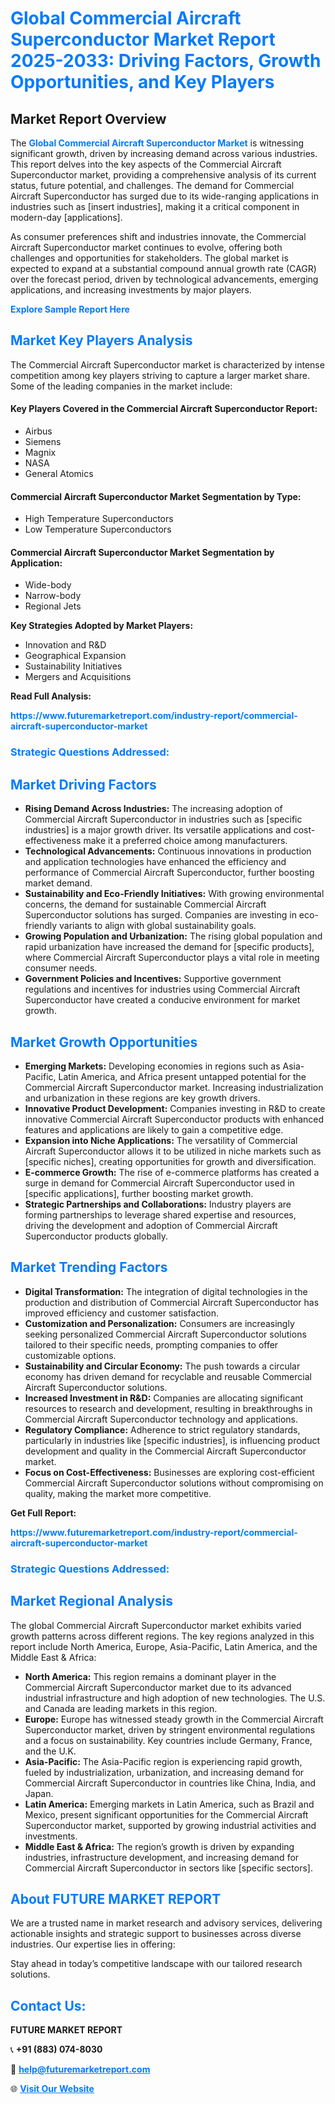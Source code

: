 <h1 style="color: #007BFF;">Global Commercial Aircraft Superconductor Market Report 2025-2033: Driving Factors, Growth Opportunities, and Key Players</h1>

<section id="overview">
<h2>Market Report Overview</h2>
<p>The <a href="https://www.futuremarketreport.com/industry-report/commercial-aircraft-superconductor-market" style="color: #007BFF; text-decoration: none;"><strong>Global Commercial Aircraft Superconductor Market</strong></a> is witnessing significant growth, driven by increasing demand across various industries. This report delves into the key aspects of the Commercial Aircraft Superconductor market, providing a comprehensive analysis of its current status, future potential, and challenges. The demand for Commercial Aircraft Superconductor has surged due to its wide-ranging applications in industries such as [insert industries], making it a critical component in modern-day [applications].</p>
<p>As consumer preferences shift and industries innovate, the Commercial Aircraft Superconductor market continues to evolve, offering both challenges and opportunities for stakeholders. The global market is expected to expand at a substantial compound annual growth rate (CAGR) over the forecast period, driven by technological advancements, emerging applications, and increasing investments by major players.</p>
</section>

<section id="overview">
<p><a href="https://www.futuremarketreport.com/request-sample/reportId=90193" style="color: #007BFF; text-decoration: none;"><strong>Explore Sample Report Here</strong></a></p>
</section>

<section id="key-players">
<h2 style="color: #007BFF;">Market Key Players Analysis</h2>
<p>The Commercial Aircraft Superconductor market is characterized by intense competition among key players striving to capture a larger market share. Some of the leading companies in the market include:</p>
<h4>Key Players Covered in the Commercial Aircraft Superconductor Report:</h4>
<ul><li>Airbus</li><li>Siemens</li><li>Magnix</li><li>NASA</li><li>General Atomics</li></ul>
<h4>Commercial Aircraft Superconductor Market Segmentation by Type:</h4>
<ul><li>High Temperature Superconductors</li><li>Low Temperature Superconductors</li></ul>

<h4>Commercial Aircraft Superconductor Market Segmentation by Application:</h4>
<ul><li>Wide-body</li><li>Narrow-body</li><li>Regional Jets</li></ul>
<p><strong>Key Strategies Adopted by Market Players:</strong></p>
<ul>
<li>Innovation and R&D</li>
<li>Geographical Expansion</li>
<li>Sustainability Initiatives</li>
<li>Mergers and Acquisitions</li>
</ul>
</section>

<section>
<p><strong>Read Full Analysis: </strong></p><a href="https://www.futuremarketreport.com/industry-report/commercial-aircraft-superconductor-market" style="color: #007BFF; text-decoration: none;"><strong>https://www.futuremarketreport.com/industry-report/commercial-aircraft-superconductor-market</strong></a>
<h3 style="color: #007BFF;">Strategic Questions Addressed:</h3>
</section>

<section id="driving-factors">
<h2 style="color: #007BFF;">Market Driving Factors</h2>
<ul>
<li><strong>Rising Demand Across Industries:</strong> The increasing adoption of Commercial Aircraft Superconductor in industries such as [specific industries] is a major growth driver. Its versatile applications and cost-effectiveness make it a preferred choice among manufacturers.</li>
<li><strong>Technological Advancements:</strong> Continuous innovations in production and application technologies have enhanced the efficiency and performance of Commercial Aircraft Superconductor, further boosting market demand.</li>
<li><strong>Sustainability and Eco-Friendly Initiatives:</strong> With growing environmental concerns, the demand for sustainable Commercial Aircraft Superconductor solutions has surged. Companies are investing in eco-friendly variants to align with global sustainability goals.</li>
<li><strong>Growing Population and Urbanization:</strong> The rising global population and rapid urbanization have increased the demand for [specific products], where Commercial Aircraft Superconductor plays a vital role in meeting consumer needs.</li>
<li><strong>Government Policies and Incentives:</strong> Supportive government regulations and incentives for industries using Commercial Aircraft Superconductor have created a conducive environment for market growth.</li>
</ul>
</section>

<section id="growth-opportunities">
<h2 style="color: #007BFF;">Market Growth Opportunities</h2>
<ul>
<li><strong>Emerging Markets:</strong> Developing economies in regions such as Asia-Pacific, Latin America, and Africa present untapped potential for the Commercial Aircraft Superconductor market. Increasing industrialization and urbanization in these regions are key growth drivers.</li>
<li><strong>Innovative Product Development:</strong> Companies investing in R&D to create innovative Commercial Aircraft Superconductor products with enhanced features and applications are likely to gain a competitive edge.</li>
<li><strong>Expansion into Niche Applications:</strong> The versatility of Commercial Aircraft Superconductor allows it to be utilized in niche markets such as [specific niches], creating opportunities for growth and diversification.</li>
<li><strong>E-commerce Growth:</strong> The rise of e-commerce platforms has created a surge in demand for Commercial Aircraft Superconductor used in [specific applications], further boosting market growth.</li>
<li><strong>Strategic Partnerships and Collaborations:</strong> Industry players are forming partnerships to leverage shared expertise and resources, driving the development and adoption of Commercial Aircraft Superconductor products globally.</li>
</ul>
</section>

<section id="trending-factors">
<h2 style="color: #007BFF;">Market Trending Factors</h2>
<ul>
<li><strong>Digital Transformation:</strong> The integration of digital technologies in the production and distribution of Commercial Aircraft Superconductor has improved efficiency and customer satisfaction.</li>
<li><strong>Customization and Personalization:</strong> Consumers are increasingly seeking personalized Commercial Aircraft Superconductor solutions tailored to their specific needs, prompting companies to offer customizable options.</li>
<li><strong>Sustainability and Circular Economy:</strong> The push towards a circular economy has driven demand for recyclable and reusable Commercial Aircraft Superconductor solutions.</li>
<li><strong>Increased Investment in R&D:</strong> Companies are allocating significant resources to research and development, resulting in breakthroughs in Commercial Aircraft Superconductor technology and applications.</li>
<li><strong>Regulatory Compliance:</strong> Adherence to strict regulatory standards, particularly in industries like [specific industries], is influencing product development and quality in the Commercial Aircraft Superconductor market.</li>
<li><strong>Focus on Cost-Effectiveness:</strong> Businesses are exploring cost-efficient Commercial Aircraft Superconductor solutions without compromising on quality, making the market more competitive.</li>
</ul>
</section>

<section>
<p><strong>Get Full Report: </strong></p><a href="https://www.futuremarketreport.com/industry-report/commercial-aircraft-superconductor-market" style="color: #007BFF; text-decoration: none;"><strong>https://www.futuremarketreport.com/industry-report/commercial-aircraft-superconductor-market</strong></a>
<h3 style="color: #007BFF;">Strategic Questions Addressed:</h3>
</section>


<section id="regional-analysis">
<h2 style="color: #007BFF;">Market Regional Analysis</h2>
<p>The global Commercial Aircraft Superconductor market exhibits varied growth patterns across different regions. The key regions analyzed in this report include North America, Europe, Asia-Pacific, Latin America, and the Middle East & Africa:</p>
<ul>
<li><strong>North America:</strong> This region remains a dominant player in the Commercial Aircraft Superconductor market due to its advanced industrial infrastructure and high adoption of new technologies. The U.S. and Canada are leading markets in this region.</li>
<li><strong>Europe:</strong> Europe has witnessed steady growth in the Commercial Aircraft Superconductor market, driven by stringent environmental regulations and a focus on sustainability. Key countries include Germany, France, and the U.K.</li>
<li><strong>Asia-Pacific:</strong> The Asia-Pacific region is experiencing rapid growth, fueled by industrialization, urbanization, and increasing demand for Commercial Aircraft Superconductor in countries like China, India, and Japan.</li>
<li><strong>Latin America:</strong> Emerging markets in Latin America, such as Brazil and Mexico, present significant opportunities for the Commercial Aircraft Superconductor market, supported by growing industrial activities and investments.</li>
<li><strong>Middle East & Africa:</strong> The region’s growth is driven by expanding industries, infrastructure development, and increasing demand for Commercial Aircraft Superconductor in sectors like [specific sectors].</li>
</ul>
</section>

<footer>
<h2 style="color: #007BFF;">About FUTURE MARKET REPORT</h2>
<p>We are a trusted name in market research and advisory services, delivering actionable insights and strategic support to businesses across diverse industries. Our expertise lies in offering:</p>

<p>Stay ahead in today’s competitive landscape with our tailored research solutions.</p>

<h2 style="color: #007BFF;">Contact Us:</h2>
<p><strong>FUTURE MARKET REPORT</strong></p>
<p>📞 <strong>+91 (883) 074-8030</strong></p>
<p>📧 <strong><a href="mailto:help@futuremarketreport.com" style="color: #007BFF;">help@futuremarketreport.com</a></strong></p>
<p>🌐 <strong><a href="https://www.futuremarketreport.com/" style="color: #007BFF;">Visit Our Website</a></strong></p>
</footer>